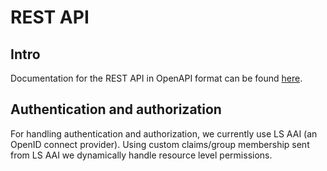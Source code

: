 # REST API

## Intro

Documentation for the REST API in OpenAPI format can be
found [here](https://negotiator-v3.bbmri-eric.eu/api/swagger-ui/index.html).

## Authentication and authorization

For handling authentication and authorization, we currently use LS AAI (an OpenID connect provider).
Using custom claims/group membership sent from LS AAI we dynamically handle resource level
permissions.